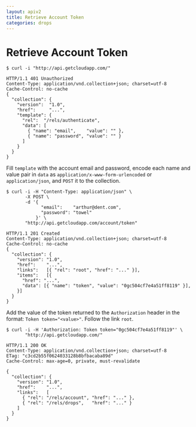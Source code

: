 ```yaml
---
layout: apiv2
title: Retrieve Account Token
categories: drops
---
```


# Retrieve Account Token

    $ curl -i "http://api.getcloudapp.com/"

    HTTP/1.1 401 Unauthorized
    Content-Type: application/vnd.collection+json; charset=utf-8
    Cache-Control: no-cache
    {
      "collection": {
        "version":  "1.0",
        "href":     "...",
        "template": {
          "rel":  "/rels/authenticate",
          "data": [
            { "name": "email",    "value": "" },
            { "name": "password", "value": "" }
          ]
        }
      }
    }

Fill `template` with the account email and password, encode each name and value
pair in `data` as `application/x-www-form-urlencoded` or `application/json`, and
`POST` it to the collection.

    $ curl -i -H "Content-Type: application/json" \
           -X POST \
           -d '{
                 "email":    "arthur@dent.com",
                 "password": "towel"
               }' \
           "http://api.getcloudapp.com/account/token"

    HTTP/1.1 201 Created
    Content-Type: application/vnd.collection+json; charset=utf-8
    Cache-Control: no-cache
    {
      "collection": {
        "version": "1.0",
        "href":    "...",
        "links":   [{ "rel": "root", "href": "..." }],
        "items":   [{
          "href": "...",
          "data": [{ "name": "token", "value": "0gc504cf7e4a51ff8119" }],
        }]
      }
    }

Add the value of the token returned to the `Authorization` header in the format:
`Token token="<value>"`. Follow the link `root`.

    $ curl -i -H 'Authorization: Token token="0gc504cf7e4a51ff8119"' \
           "http://api.getcloudapp.com/"

    HTTP/1.1 200 OK
    Content-Type: application/vnd.collection+json; charset=utf-8
    ETag: "c3cd2b55f0624033128b8bfbacaba89d"
    Cache-Control: max-age=0, private, must-revalidate

    {
      "collection": {
        "version": "1.0",
        "href":    "...",
        "links":   [
          { "rel": "/rels/account", "href": "..." },
          { "rel": "/rels/drops",   "href": "..." }
        ]
      }
    }
